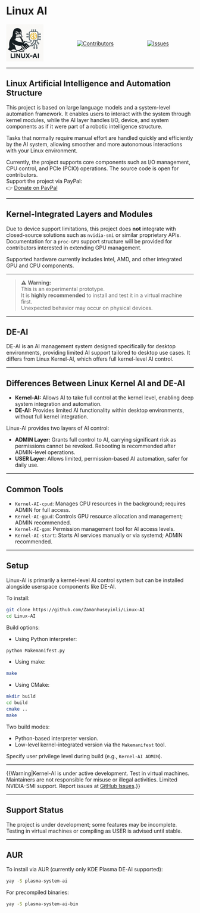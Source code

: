 # Linux AI

<div style="display: flex; align-items: center; gap: 90px;">
  <!-- Logo -->
  <a href="https://github.com/Zamanhuseyinli/Linux-AI/releases" target="_blank" rel="noopener noreferrer">
    <img src="https://raw.githubusercontent.com/Zamanhuseyinli/Linux-AI/refs/heads/main/LINUX-AI-LOGO.png" alt="Linux Collaboration AI" width="100" />
  </a>

  <!-- Contributors Badge -->
  <a href="https://github.com/Zamanhuseyinli/Linux-AI/graphs/contributors" target="_blank" rel="noopener noreferrer" style="display: inline-flex; align-items: center;">
    <img src="https://img.shields.io/github/contributors/Zamanhuseyinli/Linux-AI?color=green&style=flat-square" alt="Contributors" />
  </a>

  <!-- Issues Badge -->
  <a href="https://github.com/Zamanhuseyinli/Linux-AI/issues" target="_blank" rel="noopener noreferrer" style="display: inline-flex; align-items: center;">
    <img src="https://img.shields.io/github/issues/Zamanhuseyinli/Linux-AI?color=red&style=flat-square" alt="Issues" />
  </a>
</div>

---

## Linux Artificial Intelligence and Automation Structure

This project is based on large language models and a system-level automation framework. It enables users to interact with the system through kernel modules, while the AI layer handles I/O, device, and system components as if it were part of a robotic intelligence structure.

Tasks that normally require manual effort are handled quickly and efficiently by the AI system, allowing smoother and more autonomous interactions with your Linux environment.

Currently, the project supports core components such as I/O management, CPU control, and PCIe (PCIO) operations. The source code is open for contributors.  
Support the project via PayPal:  
👉 [Donate on PayPal](https://www.paypal.com/donate/?hosted_button_id=NKPHAU3NY3GZU)

---

## Kernel-Integrated Layers and Modules

Due to device support limitations, this project does **not** integrate with closed-source solutions such as `nvidia-smi` or similar proprietary APIs. Documentation for a `proc-GPU` support structure will be provided for contributors interested in extending GPU management.

Supported hardware currently includes Intel, AMD, and other integrated GPU and CPU components.

---

> ⚠️ **Warning:**  
> This is an experimental prototype.  
> It is **highly recommended** to install and test it in a virtual machine first.  
> Unexpected behavior may occur on physical devices.

---

## DE-AI

DE-AI is an AI management system designed specifically for desktop environments, providing limited AI support tailored to desktop use cases. It differs from Linux Kernel-AI, which offers full kernel-level AI control.

---

## Differences Between Linux Kernel AI and DE-AI

- **Kernel-AI:** Allows AI to take full control at the kernel level, enabling deep system integration and automation.  
- **DE-AI:** Provides limited AI functionality within desktop environments, without full kernel integration.

Linux-AI provides two layers of AI control:

- **ADMIN Layer:** Grants full control to AI, carrying significant risk as permissions cannot be revoked. Rebooting is recommended after ADMIN-level operations.  
- **USER Layer:** Allows limited, permission-based AI automation, safer for daily use.

---

## Common Tools

- `Kernel-AI-cpud`: Manages CPU resources in the background; requires ADMIN for full access.  
- `Kernel-AI-gpud`: Controls GPU resource allocation and management; ADMIN recommended.  
- `Kernel-AI-gpm`: Permission management tool for AI access levels.  
- `Kernel-AI-start`: Starts AI services manually or via systemd; ADMIN recommended.

---

## Setup

Linux-AI is primarily a kernel-level AI control system but can be installed alongside userspace components like DE-AI.

To install:

```bash
git clone https://github.com/Zamanhuseyinli/Linux-AI
cd Linux-AI
```

Build options:

- Using Python interpreter:

```bash
python Makemanifest.py
```

- Using make:

```bash
make
```

- Using CMake:

```bash
mkdir build
cd build
cmake ..
make
```

Two build modes:

- Python-based interpreter version.  
- Low-level kernel-integrated version via the `Makemanifest` tool.

Specify user privilege level during build (e.g., `Kernel-AI ADMIN`).

---

{{Warning|Kernel-AI is under active development. Test in virtual machines. Maintainers are not responsible for misuse or illegal activities. Limited NVIDIA-SMI support. Report issues at [GitHub Issues](https://github.com/Zamanhuseyinli/Linux-AI/issues).}}

---

## Support Status

The project is under development; some features may be incomplete. Testing in virtual machines or compiling as USER is advised until stable.

---

## AUR

To install via AUR (currently only KDE Plasma DE-AI supported):

```bash
yay -S plasma-system-ai
```

For precompiled binaries:

```bash
yay -S plasma-system-ai-bin
```
